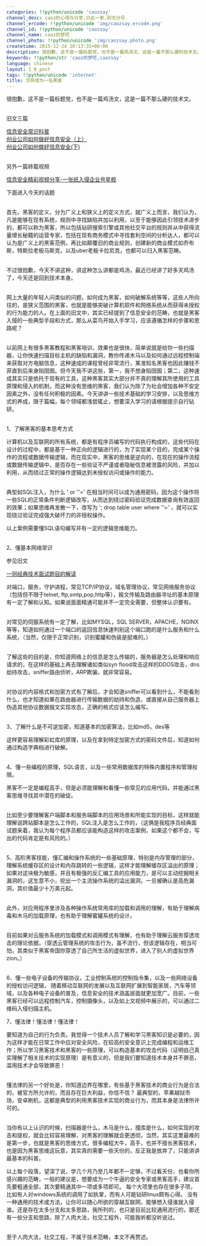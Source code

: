 ```yaml
---
categories: !!python/unicode 'caozsay'
channel_desc: caoz的心得与分享,只此一家,别无分号.
channel_ercode: !!python/unicode 'img/caozsay.ercode.png'
channel_id: !!python/unicode 'caozsay'
channel_name: caoz的梦呓
channel_photo: !!python/unicode 'img/caozsay.photo.png'
createtime: 2015-12-24 10:13:35+00:00
description: 很抱歉，这不是一篇标题党，也不是一篇鸡汤文，这是一篇不那么硬的技术文。旧文三篇信息安全常识科普创业公司如何做
keywords: !!python/str 'caoz的梦呓,caozsay'
language: chinese
layout: 1_0_post
tags: !!python/unicode 'internet'
title: 怎样成为一名黑客
---
```

<div class="rich_media_content" id="js_content">
<p>
         很抱歉，这不是一篇标题党，也不是一篇鸡汤文，这是一篇不那么硬的技术文。
        </p>
<p>
<br/>
         旧文三篇
        </p>
<p>
<a data_ue_src="http://mp.weixin.qq.com/s?__biz=MzI0MjA1Mjg2Ng==&amp;mid=209560375&amp;idx=1&amp;sn=bcb767dbcc574045a2cc190702092e91&amp;scene=21#wechat_redirect" href="http://mp.weixin.qq.com/s?__biz=MzI0MjA1Mjg2Ng==&amp;mid=209560375&amp;idx=1&amp;sn=bcb767dbcc574045a2cc190702092e91&amp;scene=21#wechat_redirect" target="_blank">
          信息安全常识科普
         </a>
<br/>
<a data_ue_src="http://mp.weixin.qq.com/s?__biz=MzI0MjA1Mjg2Ng==&amp;mid=209570522&amp;idx=1&amp;sn=87002f1fe17c07abf078cfa4ec1d2844&amp;scene=21#wechat_redirect" href="http://mp.weixin.qq.com/s?__biz=MzI0MjA1Mjg2Ng==&amp;mid=209570522&amp;idx=1&amp;sn=87002f1fe17c07abf078cfa4ec1d2844&amp;scene=21#wechat_redirect" target="_blank">
          创业公司如何做好信息安全（上）
         </a>
<br/>
<a data_ue_src="http://mp.weixin.qq.com/s?__biz=MzI0MjA1Mjg2Ng==&amp;mid=209577430&amp;idx=1&amp;sn=6c8e445086ade96f220a9d465ae1a0b8&amp;scene=21#wechat_redirect" href="http://mp.weixin.qq.com/s?__biz=MzI0MjA1Mjg2Ng==&amp;mid=209577430&amp;idx=1&amp;sn=6c8e445086ade96f220a9d465ae1a0b8&amp;scene=21#wechat_redirect" target="_blank">
          创业公司如何做好信息安全(下)
         </a>
</p>
<p>
<br/>
         另外一篇转载视频
        </p>
<p>
<a data_ue_src="http://mp.weixin.qq.com/s?__biz=MzI0MjA1Mjg2Ng==&amp;mid=400416746&amp;idx=3&amp;sn=909e9d559edd0d92b9cfeb487dfe4b27&amp;scene=21#wechat_redirect" href="http://mp.weixin.qq.com/s?__biz=MzI0MjA1Mjg2Ng==&amp;mid=400416746&amp;idx=3&amp;sn=909e9d559edd0d92b9cfeb487dfe4b27&amp;scene=21#wechat_redirect" target="_blank">
          信息安全精彩视频分享-一张纸入侵企业号星舰
         </a>
<br/>
</p>
<p>
         下面进入今天的话题
        </p>
<p>
<br/>
         首先，黑客的定义，分为广义上和狭义上的定义方式，就广义上而言，我们认为，凡是能够在现有系统，规则中寻找缺陷并加以利用，以至于能够因此引领技术进步的，都可以称为黑客，所以包括钻研搜索引擎或其他社交平台的规则并从中获得流量增长秘籍的运营专家，包括在现有商务模式中寻找套利空间的分析达人，都可以认为是广义上的黑客范例，再比如颠覆旧的商业规则，创建新的商业模式如乔布斯，特斯拉老板马斯克，以及uber老板卡拉尼克，也都可以归入黑客范畴。
        </p>
<p>
<br/>
         不过很抱歉，今天不讲这种，讲这种怎么讲都是鸡汤，最近已经讲了好多天鸡汤了，今天还是回到技术本身。
        </p>
<p>
<br/>
         网上大量的年轻人问类似的问题，如何成为黑客，如何破解系统等等，这些人所向往的，是狭义范围的黑客，也就是能够突破计算机软件和网络系统从而获得未授权的行为能力的人。在上面的旧文中，其实已经提到了信息安全的范畴，也就是黑客入侵的一些典型手段和方式，那么从菜鸟开始入手学习，应该遵循怎样的步骤和思路呢？
        </p>
<p>
<br/>
         以前网上有很多黑客教程和黑客培训，效果也是很快，简单说就是给你一些扫描器，让你快速扫描目标主机的缺陷和漏洞，教你传递木马以及如何通过远程控制端来获取对方电脑信息，这种速成的课程曾经非常流行，某准知名黑客也因此赚钱不菲直到后来身陷囹圄。但今天我不讲这些，第一，我不想身陷囹圄；第二，这种速成其实只是依托于现有的工具，这种黑客其实大部分并不真的理解其所使用的工具原理和侵入的机制，而这种没有思维的黑客，我们认为除了为社会增加各种不安定因素之外，没有任何积极的因素。今天讲讲一些技术基础的学习安排，以及思维方式的养成，限于篇幅，每个领域都浅尝辄止，想要深入学习的请根据提示自行钻研。
        </p>
<p>
<br/>
         1、了解黑客的基本思考方式
        </p>
<p>
         计算机以及互联网的所有系统，都是有程序员编写的代码执行构成的，这些代码在设计的过程中，都是基于一种正向的逻辑进行的，为了实现某个目的，完成某个操作的流程或数据传输逻辑，而在现实中，黑客的思维是逆向的，在现在的操作流程或数据传输逻辑中，是否存在一些验证不严谨或者隐秘信息被泄露的风险，并加以利用，从而绕过正常的操作逻辑达到未授权访问或操作的能力。
        </p>
<p>
<br/>
         典型如SQL注入，为什么  ' or ''='  在相当时间可以成为通用密码，因为这个操作将一些SQL的正常条件判断逻辑改写，从而达到绕过密码验证完成数据查询有效返回的效果；如果思维再发散一下，改写为  '; drop table user where ''='  ，就可以实现绕过验证完成强大破坏力的非授权操作。
         <br/>
</p>
<p>
         以上案例需要懂SQL语句编写并有一定的逻辑思维能力。
        </p>
<p>
<br/>
         2、懂基本网络常识
        </p>
<p>
</p>
<p>
         参见旧文
        </p>
<p>
<a data_ue_src="http://mp.weixin.qq.com/s?__biz=MzI0MjA1Mjg2Ng==&amp;mid=209679438&amp;idx=1&amp;sn=d68c1512ad23f6e164f69bd351a18c62&amp;scene=21#wechat_redirect" href="http://mp.weixin.qq.com/s?__biz=MzI0MjA1Mjg2Ng==&amp;mid=209679438&amp;idx=1&amp;sn=d68c1512ad23f6e164f69bd351a18c62&amp;scene=21#wechat_redirect" target="_blank">
          一则经典技术面试题目的解读
         </a>
<br/>
</p>
<p>
         对端口，服务，守护进程，常见TCP/IP协议，域名管理协议，常见网络服务协议（包括但不限于telnet, ftp,smtp,pop,http等），报文传输及路由器寻址的基本原理有一定了解和认知。如果说面面精通可能并不一定完全需要，但整体认识要有。
        </p>
<p>
<br/>
         对常见的伺服系统有一定了解，比如MYSQL，SQL SERVER，APACHE，NGINX等等，知道如何通过一个端口的返回信息快速判别这个端口跑的是什么服务和什么系统，（当然，仅限于正常识别，识别蜜罐和伪装是挺难的。）
        </p>
<p>
<br/>
         了解这些的目的是，你知道网络上的信息是怎么传输的，服务器是怎么处理和响应请求的，在这样的基础上再去理解诸如类似syn flood攻击这样的DDOS攻击，dns劫持攻击，sniffer路由侦听，ARP欺骗，就非常容易。
        </p>
<p>
<br/>
         对协议的内容格式和加密方式有了解后，才会知道sniffer可以看到什么，不能看到什么，也才知道如果在路由器进行传输数据的劫持和伪造，或直接从自己服务器上伪造其他协议数据报文实现攻击，正确的格式应该怎么编写。
        </p>
<p>
<br/>
         3、了解什么是不可逆加密，知道基本的加密算法，比如md5，des等
        </p>
<p>
         这样更容易理解彩虹库的原理，以及在拿到特定加密方式的密码文件后，知道如何通过构造字典档进行破解。
        </p>
<p>
<br/>
         4、懂一些编程的原理，SQL语言，以及一些常用数据库的特殊内置程序和管理权限。
        </p>
<p>
         黑客不一定是编程高手，但是必须能理解和看懂一些常见的应用代码，并能通过黑客思维寻找其中潜在的破绽。
        </p>
<p>
<br/>
         比如至少要理解客户端脚本和服务端脚本的应用场景和所能实现的目标，这样就能理解说跨站脚本是怎么工作的，SQL注入是怎么工作的，（这俩是我程序员经典面试题来着，我认为每个程序员都应该能构造这样的攻击案例，如果这个都不会，写出的代码肯定是有风险的。）
        </p>
<p>
<br/>
         5、高阶黑客技能，懂汇编和操作系统的一些基础原理，特别是内存管理的部分，理解系统缓存区的设计和内存跳转的一些逻辑，这样才能理解缓存区溢出的原理；如果对这块极为敏感，并且有极强的反汇编工具的应用能力，是可以主动挖掘相关漏洞的，这生意不小，挖出一个主流操作系统的溢出漏洞，一旦被确认是高危漏洞，其价值最少十万美元起。
        </p>
<p>
<br/>
         此外，对应用程序里涉及各种操作系统常用库的加载和调用的理解，有助于理解病毒和木马的加载原理，也有助于理解蜜罐系统的设计。
        </p>
<p>
<br/>
         目前如果对云服务系统的加载模式和调用模式有理解，也有助于理解云服务穿透攻击的理论依据，（穿透云管理系统的攻击行为，虽不流行，但该逻辑存在，相当可怕，其类似于黑客帝国你穿透了自己所生活的虚拟世界，进入了别人的虚拟世界zion。）
        </p>
<p>
<br/>
         6、懂一些电子设备的传输协议，工业控制系统的控制指令集，以及一些网络设备的授权访问逻辑， 随着移动互联网的发展以及互联网扩展到智能家居，汽车等领域，以及各种电子设备的普及，信息安全的技术涵盖层面就更加宽广。目前，一些黑客已经可以远程控制汽车，控制摄像头，以及如上文视频中展示的，可以通过二维码入侵扫描主机。
         <br/>
</p>
<p>
         7、懂法律！懂法律！懂法律！
         <br/>
</p>
<p>
         要知道为自己的行为负责。我觉得一个技术人员了解和学习黑客知识是必要的，因为这样才能在日常工作中应对安全风险，在较高的安全意识上完成编程和运维工作；所以学习黑客技术和黑客的一些原理，可以构造基本的攻击代码（证明自己真实理解了相关技术的实现原理）是有意义的，但是我们要知道技术本身并不罪恶，滥用技术才会导致罪恶！
        </p>
<p>
<br/>
         懂法律的另一个好处是，你知道边界在哪里，有些基于黑客技术的商业行为是合法的，被官方所允许的，而且存在巨大利益，你信不信？ 最典型的，苹果越狱市场，安卓刷机，这都是典型的利用黑客技术实现的商业行为，而其本身是法律所许可的。
        </p>
<p>
<br/>
         当你有以上认识的时候，扫描器是什么，木马是什么，撞库是什么，如何实现的攻击和提权，就会比较容易理解，对黑客的理解就会更透彻，当然，其实这里最难的是第一步，也就是黑客的思维方式，很多编程大牛，高手，也并不擅长黑客技术，也是因为黑客思维这玩意，其实真的需要一些天份的，反正我是放弃了，只能讲讲最基本的科普。
         <br/>
</p>
<p>
         以上每个段落，望深了说，学几个月乃至几年都不一定够，不过看天份，也看你所感兴趣的范畴，一般的建议是，想要成为一个牛逼的安全专家或黑客高手，建议首先要粗通全部，其次要精通其中一项或多项即可。 每个大项里也存在很多子项，比如有人对windows系统的调用了如执掌，而有人可能钻研linux颇有心得。 没有一种通用的技术或方法，让你可以随心所欲的穿越互联网，能够想入侵谁就入侵谁。还是存在太多分支和太多思路，我所列的，也只是目前比较通用流行的，那还有一些分支和思路，除了人肉大法，社交工程外，可能我听都没听说过。
        </p>
<p>
<br/>
         至于人肉大法，社交工程，不属于技术范畴，本文不再赘述。
        </p>
<p>
</p>
<p>
</p>
<p>
<br/>
</p>
<p>
<br/>
</p>
<p>
<br/>
</p>
<p>
<br/>
</p>
<p>
<br/>
</p>
<p>
<br/>
</p>
</div>